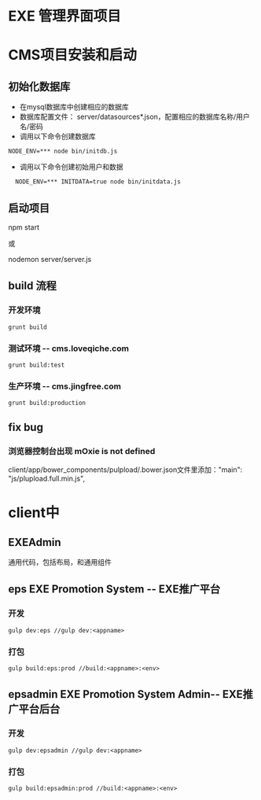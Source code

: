 # EXE 管理界面项目

# CMS项目安装和启动

## 初始化数据库
 
- 在mysql数据库中创建相应的数据库
- 数据库配置文件： server/datasources*.json，配置相应的数据库名称/用户名/密码
- 调用以下命令创建数据库
``` 
NODE_ENV=*** node bin/initdb.js
``` 
- 调用以下命令创建初始用户和数据
```
  NODE_ENV=*** INITDATA=true node bin/initdata.js
```

## 启动项目

npm start

或

nodemon server/server.js



## build 流程

### 开发环境
```
grunt build
```

### 测试环境 -- cms.loveqiche.com
```
grunt build:test
```

### 生产环境 -- cms.jingfree.com
```
grunt build:production
```


## fix bug

### 浏览器控制台出现 mOxie is not defined

client/app/bower_components/pulpload/.bower.json文件里添加："main": "js/plupload.full.min.js",


# client中
## EXEAdmin
通用代码，包括布局，和通用组件

## eps EXE Promotion System -- EXE推广平台

### 开发
```
gulp dev:eps //gulp dev:<appname>
```

### 打包
```
gulp build:eps:prod //build:<appname>:<env>
```

## epsadmin EXE Promotion System Admin-- EXE推广平台后台

### 开发
```
gulp dev:epsadmin //gulp dev:<appname>
```

### 打包
```
gulp build:epsadmin:prod //build:<appname>:<env>
```